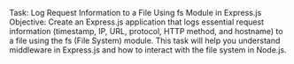 Task: Log Request Information to a File Using fs Module in Express.js
Objective: Create an Express.js application that logs essential request information (timestamp,
IP, URL, protocol, HTTP method, and hostname) to a file using the fs (File System) module.
This task will help you understand middleware in Express.js and how to interact with the file
system in Node.js.
